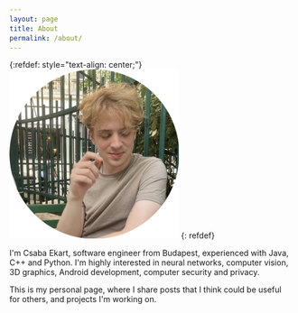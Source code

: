 ```yaml
---
layout: page
title: About
permalink: /about/
---
```

<!-- 
{:refdef: style="text-align: center;"}
![My image Name](/images/sajat_kep.png =300x)
{: refdef}-->
{:refdef: style="text-align: center;"}
<img src="/images/sajat_kep.png" height="300" class="center"/>
{: refdef}

I'm Csaba Ekart, software engineer from Budapest, experienced with Java, C++ and Python. I'm highly interested in neural networks, computer vision, 3D graphics, Android development, computer security and privacy.

This is my personal page, where I share posts that I think could be useful for others, and projects I'm working on.

